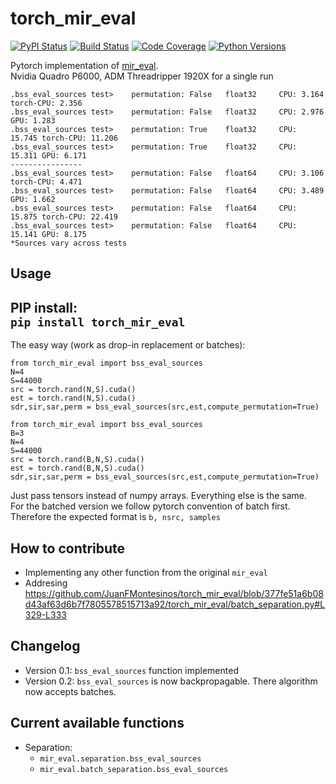 # torch_mir_eval


[![PyPI Status](https://badge.fury.io/py/torch-mir-eval.svg)](https://badge.fury.io/py/torch-mir-eval)
[![Build Status](https://github.com/JuanFMontesinos/torch_mir_eval/workflows/CI/badge.svg)](https://github.com/JuanFMontesinos/torch_mir_eval)
[![Code Coverage](https://codecov.io/gh/JuanFMontesinos/torch_mir_eval/branch/main/graph/badge.svg)](https://codecov.io/gh/JuanFMontesinos/torch_mir_eval)
[![Python Versions](https://img.shields.io/pypi/pyversions/asteroid.svg)](https://pypi.org/project/asteroid/)


Pytorch implementation of [mir_eval](https://craffel.github.io/mir_eval/).  
Nvidia Quadro P6000, ADM Threadripper 1920X for a single run




```
.bss_eval_sources test>	   permutation: False	float32 	CPU: 3.164	torch-CPU: 2.356
.bss_eval_sources test>	   permutation: False	float32 	CPU: 2.976	GPU: 1.283
.bss_eval_sources test>	   permutation: True	float32 	CPU: 15.745	torch-CPU: 11.206
.bss_eval_sources test>	   permutation: True	float32 	CPU: 15.311	GPU: 6.171
----------------
.bss_eval_sources test>	   permutation: False	float64 	CPU: 3.106	torch-CPU: 4.471
.bss_eval_sources test>	   permutation: False	float64 	CPU: 3.489	GPU: 1.662
.bss_eval_sources test>	   permutation: False	float64 	CPU: 15.875	torch-CPU: 22.419
.bss_eval_sources test>	   permutation: False	float64 	CPU: 15.141	GPU: 8.175
*Sources vary across tests  
```
## Usage
PIP install:  
`pip install torch_mir_eval`  
----------------
The easy way (work as drop-in replacement or batches):
```
from torch_mir_eval import bss_eval_sources
N=4
S=44000
src = torch.rand(N,S).cuda()
est = torch.rand(N,S).cuda()
sdr,sir,sar,perm = bss_eval_sources(src,est,compute_permutation=True)
```
```
from torch_mir_eval import bss_eval_sources
B=3
N=4
S=44000
src = torch.rand(B,N,S).cuda()
est = torch.rand(B,N,S).cuda()
sdr,sir,sar,perm = bss_eval_sources(src,est,compute_permutation=True)
```
Just pass tensors instead of numpy arrays. Everything else is the same.  
For the batched version we follow pytorch convention of batch first.
Therefore the expected format is `b, nsrc, samples`

## How to contribute  
- Implementing any other function from the original `mir_eval`
- Addresing https://github.com/JuanFMontesinos/torch_mir_eval/blob/377fe51a6b08d43af63d6b7f7805578515713a92/torch_mir_eval/batch_separation.py#L329-L333
## Changelog  
- Version 0.1: `bss_eval_sources` function implemented  
- Version 0.2: `bss_eval_sources` is now backpropagable. There algorithm now accepts batches. 

## Current available functions  
* Separation: 
  - `mir_eval.separation.bss_eval_sources`
  - `mir_eval.batch_separation.bss_eval_sources`
